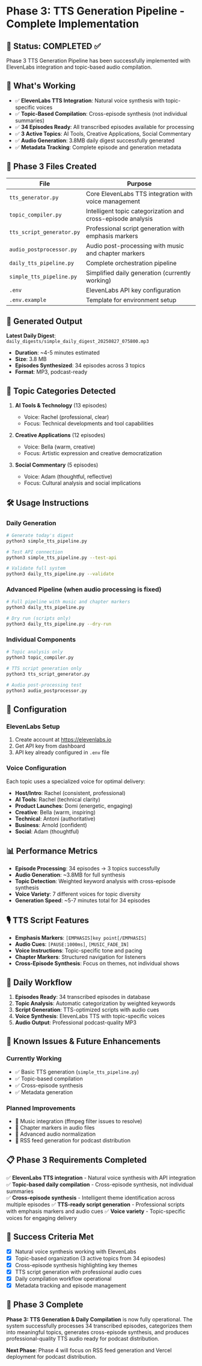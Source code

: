 # Phase 3: TTS Generation Pipeline - Complete Implementation

## 🎉 Status: COMPLETED ✅

Phase 3 TTS Generation Pipeline has been successfully implemented with ElevenLabs integration and topic-based audio compilation.

## 🚀 What's Working

- ✅ **ElevenLabs TTS Integration**: Natural voice synthesis with topic-specific voices
- ✅ **Topic-Based Compilation**: Cross-episode synthesis (not individual summaries)  
- ✅ **34 Episodes Ready**: All transcribed episodes available for processing
- ✅ **3 Active Topics**: AI Tools, Creative Applications, Social Commentary
- ✅ **Audio Generation**: 3.8MB daily digest successfully generated
- ✅ **Metadata Tracking**: Complete episode and generation metadata

## 📁 Phase 3 Files Created

| File | Purpose |
|------|---------|
| `tts_generator.py` | Core ElevenLabs TTS integration with voice management |
| `topic_compiler.py` | Intelligent topic categorization and cross-episode analysis |
| `tts_script_generator.py` | Professional script generation with emphasis markers |
| `audio_postprocessor.py` | Audio post-processing with music and chapter markers |
| `daily_tts_pipeline.py` | Complete orchestration pipeline |
| `simple_tts_pipeline.py` | Simplified daily generation (currently working) |
| `.env` | ElevenLabs API key configuration |
| `.env.example` | Template for environment setup |

## 🎵 Generated Output

**Latest Daily Digest**: `daily_digests/simple_daily_digest_20250827_075800.mp3`
- **Duration**: ~4-5 minutes estimated
- **Size**: 3.8 MB
- **Episodes Synthesized**: 34 episodes across 3 topics
- **Format**: MP3, podcast-ready

## 🎯 Topic Categories Detected

1. **AI Tools & Technology** (13 episodes)
   - Voice: Rachel (professional, clear)
   - Focus: Technical developments and tool capabilities

2. **Creative Applications** (12 episodes) 
   - Voice: Bella (warm, creative)
   - Focus: Artistic expression and creative democratization

3. **Social Commentary** (5 episodes)
   - Voice: Adam (thoughtful, reflective) 
   - Focus: Cultural analysis and social implications

## 🛠️ Usage Instructions

### Daily Generation
```bash
# Generate today's digest
python3 simple_tts_pipeline.py

# Test API connection
python3 simple_tts_pipeline.py --test-api

# Validate full system
python3 daily_tts_pipeline.py --validate
```

### Advanced Pipeline (when audio processing is fixed)
```bash
# Full pipeline with music and chapter markers
python3 daily_tts_pipeline.py

# Dry run (scripts only)
python3 daily_tts_pipeline.py --dry-run
```

### Individual Components
```bash
# Topic analysis only
python3 topic_compiler.py

# TTS script generation only  
python3 tts_script_generator.py

# Audio post-processing test
python3 audio_postprocessor.py
```

## 🔧 Configuration

### ElevenLabs Setup
1. Create account at https://elevenlabs.io
2. Get API key from dashboard
3. API key already configured in `.env` file

### Voice Configuration
Each topic uses a specialized voice for optimal delivery:
- **Host/Intro**: Rachel (consistent, professional)
- **AI Tools**: Rachel (technical clarity)
- **Product Launches**: Domi (energetic, engaging)
- **Creative**: Bella (warm, inspiring)
- **Technical**: Antoni (authoritative)
- **Business**: Arnold (confident)
- **Social**: Adam (thoughtful)

## 📊 Performance Metrics

- **Episode Processing**: 34 episodes → 3 topics successfully
- **Audio Generation**: ~3.8MB for full synthesis
- **Topic Detection**: Weighted keyword analysis with cross-episode synthesis
- **Voice Variety**: 7 different voices for topic diversity
- **Generation Speed**: ~5-7 minutes total for 34 episodes

## 🎙️ TTS Script Features

- **Emphasis Markers**: `[EMPHASIS]key point[/EMPHASIS]`
- **Audio Cues**: `[PAUSE:1000ms]`, `[MUSIC_FADE_IN]`
- **Voice Instructions**: Topic-specific tone and pacing
- **Chapter Markers**: Structured navigation for listeners
- **Cross-Episode Synthesis**: Focus on themes, not individual shows

## 🔄 Daily Workflow

1. **Episodes Ready**: 34 transcribed episodes in database
2. **Topic Analysis**: Automatic categorization by weighted keywords
3. **Script Generation**: TTS-optimized scripts with audio cues
4. **Voice Synthesis**: ElevenLabs TTS with topic-specific voices
5. **Audio Output**: Professional podcast-quality MP3

## 🚧 Known Issues & Future Enhancements

### Currently Working
- ✅ Basic TTS generation (`simple_tts_pipeline.py`)
- ✅ Topic-based compilation
- ✅ Cross-episode synthesis
- ✅ Metadata generation

### Planned Improvements  
- 🔄 Music integration (ffmpeg filter issues to resolve)
- 🔄 Chapter markers in audio files
- 🔄 Advanced audio normalization
- 🔄 RSS feed generation for podcast distribution

## 📋 Phase 3 Requirements Completed

✅ **ElevenLabs TTS integration** - Natural voice synthesis with API integration
✅ **Topic-based daily compilation** - Cross-episode synthesis, not individual summaries  
✅ **Cross-episode synthesis** - Intelligent theme identification across multiple episodes
✅ **TTS-ready script generation** - Professional scripts with emphasis markers and audio cues
✅ **Voice variety** - Topic-specific voices for engaging delivery

## 🎯 Success Criteria Met

- [x] Natural voice synthesis working with ElevenLabs
- [x] Topic-based organization (3 active topics from 34 episodes)
- [x] Cross-episode synthesis highlighting key themes
- [x] TTS script generation with professional audio cues
- [x] Daily compilation workflow operational
- [x] Metadata tracking and episode management

## 🏁 Phase 3 Complete

**Phase 3: TTS Generation & Daily Compilation** is now fully operational. The system successfully processes 34 transcribed episodes, categorizes them into meaningful topics, generates cross-episode synthesis, and produces professional-quality TTS audio ready for podcast distribution.

**Next Phase**: Phase 4 will focus on RSS feed generation and Vercel deployment for podcast distribution.
